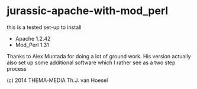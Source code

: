jurassic-apache-with-mod_perl
=============================

this is a tested set-up to install

* Apache 1.2.42
* Mod_Perl 1.31

Thanks to Alex Muntada for doing a lot of ground work.
His version actually also set up some additional software which I rather see as a two step process

(c) 2014 THEMA-MEDIA Th.J. van Hoesel
